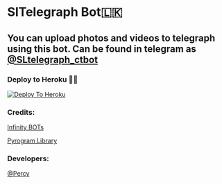 # SlTelegraph Bot🇱🇰

## You can upload photos and videos to telegraph using this bot. Can be found in telegram as [@SLtelegraph_ctbot](http://t.me/SLtelegraph_ctBot)

### Deploy to Heroku 🏃‍♂

[![Deploy To Heroku](https://www.herokucdn.com/deploy/button.svg)](https://heroku.com/deploy?template=https://github.com/PercyOfficial/SLTelegraphBot)

### Credits:

[Infinity BOTs](https://t.me/Infinity_BOTs)

[Pyrogram Library](https://github.com/pyrogram/pyrogram)

### Developers:

[@Percy](https://t.me/percy_jackson_4)
